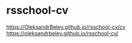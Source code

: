 # rsschool-cv
https://OleksandrBeley.github.io/rsschool-cv/cv
https://oleksandrbeley.github.io/rsschool-cv/
